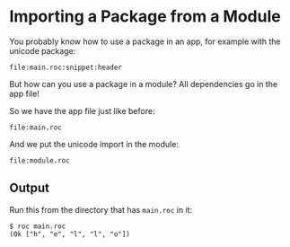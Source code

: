 # Importing a Package from a Module

You probably know how to use a package in an app, for example with the unicode package:
```roc
file:main.roc:snippet:header
```

But how can you use a package in a module?
All dependencies go in the app file!

So we have the app file just like before:
```
file:main.roc
```
And we put the unicode import in the module:
```
file:module.roc
```

## Output

Run this from the directory that has `main.roc` in it:

```
$ roc main.roc
(Ok ["h", "e", "l", "l", "o"])
```
